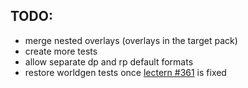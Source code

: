 ## TODO:
- merge nested overlays (overlays in the target pack)
- create more tests
- allow separate dp and rp default formats
- restore worldgen tests once [lectern #361](https://github.com/mcbeet/lectern/issues/361) is fixed
